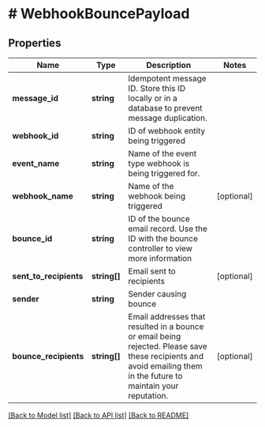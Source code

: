 # # WebhookBouncePayload

## Properties

Name | Type | Description | Notes
------------ | ------------- | ------------- | -------------
**message_id** | **string** | Idempotent message ID. Store this ID locally or in a database to prevent message duplication. |
**webhook_id** | **string** | ID of webhook entity being triggered |
**event_name** | **string** | Name of the event type webhook is being triggered for. |
**webhook_name** | **string** | Name of the webhook being triggered | [optional]
**bounce_id** | **string** | ID of the bounce email record. Use the ID with the bounce controller to view more information |
**sent_to_recipients** | **string[]** | Email sent to recipients | [optional]
**sender** | **string** | Sender causing bounce |
**bounce_recipients** | **string[]** | Email addresses that resulted in a bounce or email being rejected. Please save these recipients and avoid emailing them in the future to maintain your reputation. | [optional]

[[Back to Model list]](../../README#models) [[Back to API list]](../../README#endpoints) [[Back to README]](../../README)
